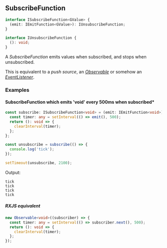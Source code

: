 ## SubscribeFunction

```ts
interface ISubscribeFunction<GValue> {
  (emit: IEmitFunction<GValue>): IUnsubscribeFunction;
}

interface IUnsubscribeFunction {
  (): void;
}
```

A *SubscribeFunction* emits values when subscribed, and stops when unsubscribed.

This is equivalent to a *push source*, an *[Observable](https://rxjs-dev.firebaseapp.com/guide/observable)*
or somehow an *[EventListener](https://developer.mozilla.org/en-US/docs/Web/API/EventTarget/addEventListener)*.

### Examples

#### SubscribeFunction which emits 'void' every 500ms when subscribed*

```ts
const subscribe: ISubscribeFunction<void> = (emit: IEmitFunction<void>): IUnsubscribeFunction => {
  const timer: any = setInterval(() => emit(), 500);
  return (): void => {
    clearInterval(timer);
  };
};

const unsubscribe = subscribe(() => {
  console.log('tick');
});

setTimeout(unsubscribe, 2100);
```

Output:

```text
tick
tick
tick
tick
```

##### RXJS equivalent

```ts
new Observable<void>((subscriber) => {
  const timer: any = setInterval(() => subscriber.next(), 500);
  return (): void => {
    clearInterval(timer);
  };
});
```
